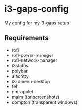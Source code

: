 # i3-gaps-config
My config for my i3-gaps setup


## Requirements

- rofi
- rofi-power-manager
- rofi-network-manager
- i3status
- polybar
- alacritty
- i3-dmenu-desktop
- feh
- nm-applet
- maim (for screenshots)
- compton (transparent windows)
